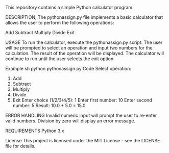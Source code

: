This repository contains a simple Python calculator program. 

DESCRIPTION;
The pythonassign.py file implements a basic calculator that allows the user to perform the following operations:

Add
Subtract
Multiply
Divide
Exit

USAGE
To run the calculator, execute the pythonassign.py script. The user will be prompted to select an operation and input two numbers for the calculation. The result of the operation will be displayed. The calculator will continue to run until the user selects the exit option.

Example
sh
python pythonassign.py
Code
Select operation:
1. Add
2. Subtract
3. Multiply
4. Divide
5. Exit
Enter choice (1/2/3/4/5): 1
Enter first number: 10
Enter second number: 5
Result: 10.0 + 5.0 = 15.0

ERROR HANDLING
Invalid numeric input will prompt the user to re-enter valid numbers.
Division by zero will display an error message.

REQUIREMENTS
Python 3.x

License
This project is licensed under the MIT License - see the LICENSE file for details.
